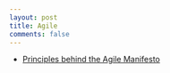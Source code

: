 ```yaml
---
layout: post
title: Agile
comments: false
---
```

- [Principles behind the Agile Manifesto](https://agilemanifesto.org/iso/en/principles.html)
